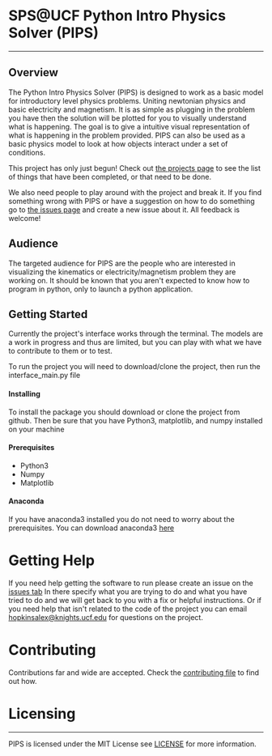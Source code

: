 # SPS@UCF Python Intro Physics Solver (PIPS)
----------------------------------------------------------

## Overview
The Python Intro Physics Solver (PIPS) is designed to work as a basic model for introductory level physics problems. Uniting newtonian physics and basic electricity and magnetism. It is as simple as plugging in the problem you have then the solution will be plotted for you to visually understand what is happening. The goal is to give a intuitive visual representation of what is happening in the problem provided. PIPS can also be used as a basic physics model to look at how objects interact under a set of conditions.

This project has only just begun! Check out [the projects page](https://github.com/SPS-UCF/Python-Intro-Physics-Solver/projects) to see the list of things that have been completed, or that need to be done.

We also need people to play around with the project and break it. If you find something wrong with PIPS or have a suggestion on how to do something go to [the issues page](https://github.com/SPS-UCF/Python-Intro-Physics-Solver/issues) and create a new issue about it. All feedback is welcome!

## Audience
The targeted audience for PIPS are the people who are interested in visualizing the kinematics or electricity/magnetism problem they are working on. It should be known that you aren't expected to know how to program in python, only to launch a python application.

## Getting Started
Currently the project's interface works through the terminal. The models are a work in progress and thus are limited, but you can play with what we have to contribute to them or to test.

To run the project you will need to download/clone the project, then run the interface_main.py file
 
#### Installing
To install the package you should download or clone the project from github. Then be sure that you have Python3, matplotlib, and numpy installed on your machine

#### Prerequisites
* Python3
* Numpy
* Matplotlib

#### Anaconda
If you have anaconda3 installed you do not need to worry about the prerequisites. You can download anaconda3 [here](https://www.anaconda.com/download/)
# Getting Help
If you need help getting the software to run please create an issue on the [issues tab](https://github.com/SPS-UCF/Python-Intro-Physics-Solver/issues)
In there specify what you are trying to do and what you have tried to do and we will get back to you with a fix or helpful instructions. Or if you need help that isn't related to the code of the project you can email hopkinsalex@knights.ucf.edu for questions on the project.
# Contributing
Contributions far and wide are accepted. Check the [contributing file](https://github.com/SPS-UCF/Python-Intro-Physics-Solver/blob/master/CONTRIBUTING.MD) to find out how.

# Licensing
----------------------
PIPS is licensed under the MIT License see [LICENSE](https://github.com/SPS-UCF/Python-Intro-Physics-Solver/blob/master/LICENSE) for more information.

